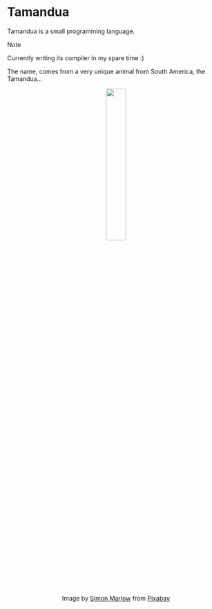 # Tamandua

Tamandua is a small programming language.

> [!NOTE]  
> Currently writing its compiler in my spare time :)

The name, comes from a very unique animal from South America, the Tamandua...

<p align="center">
<img style="align:center" src="https://github.com/user-attachments/assets/7d9565f6-0982-49b5-8bee-e380ce11c1b6" width=30% height=30%>
<br>
Image by <a href="https://pixabay.com/users/sdm2019-11501107/?utm_source=link-attribution&utm_medium=referral&utm_campaign=image&utm_content=4906834">Simon Marlow</a> from <a href="https://pixabay.com//?utm_source=link-attribution&utm_medium=referral&utm_campaign=image&utm_content=4906834">Pixabay</a>
</p>
